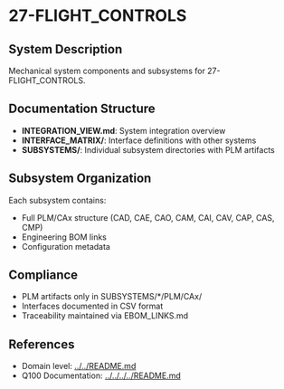 # 27-FLIGHT_CONTROLS

## System Description

Mechanical system components and subsystems for 27-FLIGHT_CONTROLS.

## Documentation Structure

- **INTEGRATION_VIEW.md**: System integration overview
- **INTERFACE_MATRIX/**: Interface definitions with other systems
- **SUBSYSTEMS/**: Individual subsystem directories with PLM artifacts

## Subsystem Organization

Each subsystem contains:
- Full PLM/CAx structure (CAD, CAE, CAO, CAM, CAI, CAV, CAP, CAS, CMP)
- Engineering BOM links
- Configuration metadata

## Compliance

- PLM artifacts only in SUBSYSTEMS/*/PLM/CAx/
- Interfaces documented in CSV format
- Traceability maintained via EBOM_LINKS.md

## References

- Domain level: [../../README.md](../../README.md)
- Q100 Documentation: [../../../../README.md](../../../../README.md)
